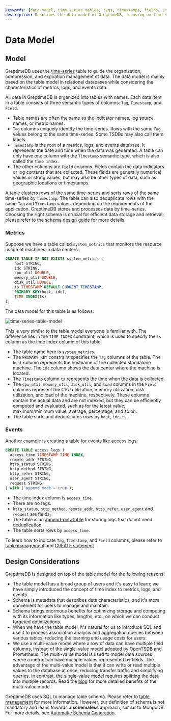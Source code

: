 ```yaml
---
keywords: [data model, time-series tables, tags, timestamps, fields, schema management]
description: Describes the data model of GreptimeDB, focusing on time-series tables. It explains the organization of data into tables with tags, timestamps, and fields, and provides examples of metric and log tables. Design considerations and schema management are also discussed.
---
```


# Data Model

## Model

GreptimeDB uses the [time-series](https://en.wikipedia.org/wiki/Time_series) table to guide the organization, compression, and expiration management of data.
The data model is mainly based on the table model in relational databases while considering the characteristics of metrics, logs, and events data.

All data in GreptimeDB is organized into tables with names. Each data item in a table consists of three semantic types of columns: `Tag`, `Timestamp`, and `Field`.

- Table names are often the same as the indicator names, log source names, or metric names.
- `Tag` columns uniquely identify the time-series.
  Rows with the same `Tag` values belong to the same time-series.
  Some TSDBs may also call them labels.
- `Timestamp` is the root of a metrics, logs, and events database.
  It represents the date and time when the data was generated.
  A table can only have one column with the `Timestamp` semantic type, which is also called the `time index`.
- The other columns are `Field` columns.
  Fields contain the data indicators or log contents that are collected.
  These fields are generally numerical values or string values,
  but may also be other types of data, such as geographic locations or timestamps.

A table clusters rows of the same time-series and sorts rows of the same time-series by `Timestamp`.
The table can also deduplicate rows with the same `Tag` and `Timestamp` values, depending on the requirements of the application.
GreptimeDB stores and processes data by time-series.
Choosing the right schema is crucial for efficient data storage and retrieval; please refer to the [schema design guide](/docs/user-guide/administration/design-table.md) for more details.

### Metrics

Suppose we have a table called `system_metrics` that monitors the resource usage of machines in data centers:

```sql
CREATE TABLE IF NOT EXISTS system_metrics (
    host STRING,
    idc STRING,
    cpu_util DOUBLE,
    memory_util DOUBLE,
    disk_util DOUBLE,
    ts TIMESTAMP DEFAULT CURRENT_TIMESTAMP,
    PRIMARY KEY(host, idc),
    TIME INDEX(ts)
);
```

The data model for this table is as follows:

![time-series-table-model](/time-series-data-model.svg)

This is very similar to the table model everyone is familiar with. The difference lies in the `TIME INDEX` constraint, which is used to specify the `ts` column as the time index column of this table.

- The table name here is `system_metrics`.
- The `PRIMARY KEY` constraint specifies the `Tag` columns of the table.
  The `host` column represents the hostname of the collected standalone machine.
  The `idc` column shows the data center where the machine is located.
- The `Timestamp` column `ts` represents the time when the data is collected.
- The `cpu_util`, `memory_util`, `disk_util`, and `load` columns in the `Field` columns represent
  the CPU utilization, memory utilization, disk utilization, and load of the machine, respectively.
  These columns contain the actual data and are not indexed, but they can be efficiently computed and evaluated, such as for the latest value, maximum/minimum value, average, percentage, and so on.
- The table sorts and deduplicates rows by `host`, `idc`, `ts`.

### Events

Another example is creating a table for events like access logs:

```sql
CREATE TABLE access_logs (
  access_time TIMESTAMP TIME INDEX,
  remote_addr STRING,
  http_status STRING,
  http_method STRING,
  http_refer STRING,
  user_agent STRING,
  request STRING,
) with ('append_mode'='true');
```

- The time index column is `access_time`.
- There are no tags.
- `http_status`, `http_method`, `remote_addr`, `http_refer`, `user_agent` and `request` are fields.
- The table is an [append-only table](/reference/sql/create.md#create-an-append-only-table) for storing logs that do not need deduplication.
- The table sorts rows by `access_time`.


To learn how to indicate `Tag`, `Timestamp`, and `Field` columns, please refer to [table management](/user-guide/administration/manage-data/basic-table-operations.md#create-a-table) and [CREATE statement](/reference/sql/create.md).


## Design Considerations

GreptimeDB is designed on top of the table model for the following reasons:

- The table model has a broad group of users and it's easy to learn; we have simply introduced the concept of time index to metrics, logs, and events.
- Schema is metadata that describes data characteristics, and it's more convenient for users to manage and maintain.
- Schema brings enormous benefits for optimizing storage and computing with its information like types, lengths, etc., on which we can conduct targeted optimizations.
- When we have the table model, it's natural for us to introduce SQL and use it to process association analysis and aggregation queries between various tables, reducing the learning and usage costs for users.
- We use a multi-value model where a row of data can have multiple field columns,
  instead of the single-value model adopted by OpenTSDB and Prometheus.
  The multi-value model is used to model data sources where a metric can have multiple values represented by fields.
  The advantage of the multi-value model is that it can write or read multiple values to the database at once, reducing transfer traffic and simplifying queries. In contrast, the single-value model requires splitting the data into multiple records. Read the [blog](https://greptime.com/blogs/2024-05-09-prometheus) for more detailed benefits of the multi-value mode.


GreptimeDB uses SQL to manage table schema. Please refer to [table management](/user-guide/administration/manage-data/basic-table-operations.md) for more information.
However, our definition of schema is not mandatory and leans towards a **schemaless** approach, similar to MongoDB.
For more details, see [Automatic Schema Generation](/user-guide/ingest-data/overview.md#automatic-schema-generation).
